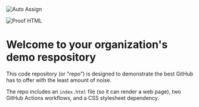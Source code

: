 ![Auto Assign](https://github.com/LearnWithNewtonOrganization/demo-repository/actions/workflows/auto-assign.yml/badge.svg)

![Proof HTML](https://github.com/LearnWithNewtonOrganization/demo-repository/actions/workflows/proof-html.yml/badge.svg)

# Welcome to your organization's demo respository
This code repository (or "repo") is designed to demonstrate the best GitHub has to offer with the least amount of noise.

The repo includes an `index.html` file (so it can render a web page), two GitHub Actions workflows, and a CSS stylesheet dependency.
